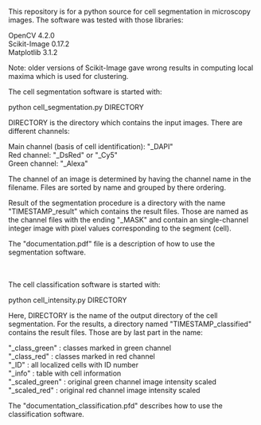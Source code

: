 This repository is for a python source for cell segmentation in microscopy images. The software was tested with those libraries:


OpenCV 4.2.0<br>
Scikit-Image 0.17.2<br>
Matplotlib 3.1.2<br>

Note: older versions of Scikit-Image gave wrong results in computing local maxima which is used for clustering.


The cell segmentation software is started with:

python cell_segmentation.py DIRECTORY

DIRECTORY is the directory which contains the input images. There are different channels:

Main channel (basis of cell identification): "<span>&#95;</span>DAPI"<br> 
Red channel: "<span>&#95;</span>DsRed" or "<span>&#95;</span>Cy5"<br>
Green channel: "<span>&#95;</span>Alexa"<br>

The channel of an image is determined by having the channel name in the filename. Files are sorted by name and grouped by there ordering.


Result of the segmentation procedure is a directory with the name "TIMESTAMP_result" which contains the result files. Those are named as the channel files with the ending "<span>&#95;</span>MASK" and contain an single-channel integer image with pixel values corresponding to the segment (cell).

The "documentation.pdf" file is a description of how to use the segmentation software.

<br><br>
The cell classification software is started with:

python cell_intensity.py DIRECTORY

Here, DIRECTORY is the name of the output directory of the cell segmentation. For the results, a directory named "TIMESTAMP_classified" contains the result files. Those are by last part in the name:

"<span>&#95;</span>class_green" : classes marked in green channel<br>
"<span>&#95;</span>class_red" : classes marked in red channel<br>
"<span>&#95;</span>ID" : all localized cells with ID number<br>
"<span>&#95;</span>info" : table with cell information<br>
"<span>&#95;</span>scaled_green" : original green channel image intensity scaled<br>
"<span>&#95;</span>scaled_red" : original red channel image intensity scaled<br>

The "documentation_classification.pfd" describes how to use the classification software.
